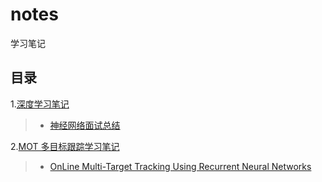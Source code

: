 # notes

学习笔记

## 目录

1.[深度学习笔记](./深度学习)

>* [神经网络面试总结](./深度学习/神经网络面试.md)

2.[MOT 多目标跟踪学习笔记](./MOT)

>* [OnLine Multi-Target Tracking Using Recurrent Neural Networks](./MOT/RNN-LSTM/OnLine_Multi-Target_Tracking_Using_Recurrent_Neural_Networks.md)